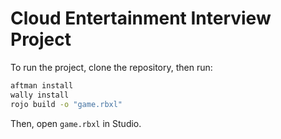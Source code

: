 # Cloud Entertainment Interview Project

To run the project, clone the repository, then run:

```bash
aftman install
wally install
rojo build -o "game.rbxl"
```

Then, open `game.rbxl` in Studio.
